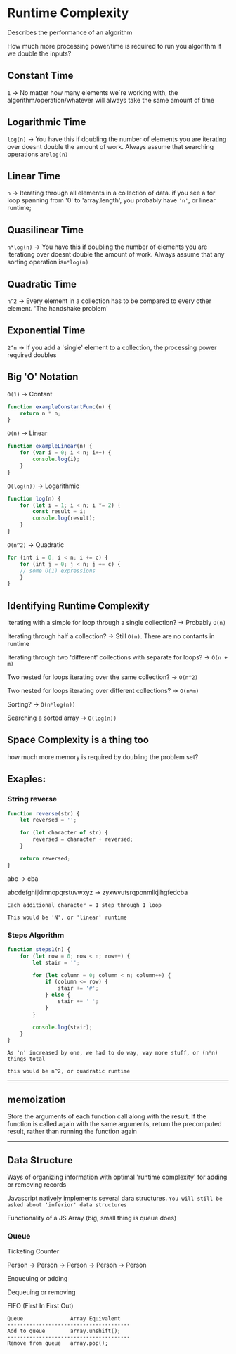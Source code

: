 # Runtime Complexity

Describes the performance of an algorithm

How much more processing power/time is required to run you algorithm if we double the inputs?

## Constant Time

`1` -> No matter how many elements we`re working with, the algorithm/operation/whatever will always take the same amount of time

## Logarithmic Time

`log(n)` -> You have this if doubling the number of elements you are iterating over doesnt double the amount of work. Always assume that searching operations are`log(n)`

## Linear Time

`n` -> Iterating through all elements in a collection of data. if you see a for loop spanning from '0' to 'array.length', you probably have `'n'`, or linear runtime;

## Quasilinear Time

`n*log(n)` -> You have this if doubling the number of elements you are iterationg over doesnt double the amount of work. Always assume that any sorting operation is`n*log(n)`

## Quadratic Time

`n^2` -> Every element in a collection has to be compared to every other element. 'The handshake problem'

## Exponential Time

`2^n` -> If you add a 'single' element to a collection, the processing power required doubles

## Big 'O' Notation

`O(1)` -> Contant

```js
function exampleConstantFunc(n) {
    return n * n;
}
```

`O(n)` -> Linear

```js
function exampleLinear(n) {
    for (var i = 0; i < n; i++) {
        console.log(i);
    }
}
```

`O(log(n))` -> Logarithmic

```js
function log(n) {
    for (let i = 1; i < n; i *= 2) {
        const result = i;
        console.log(result);
    }
}
```

`O(n^2)` -> Quadratic

```js
for (int i = 0; i < n; i += c) {
    for (int j = 0; j < n; j += c) {
    // some O(1) expressions
    }
}
```

## Identifying Runtime Complexity

iterating with a simple for loop through a single collection? -> Probably `O(n)`

Iterating through half a collection? -> Still `O(n)`. There are no contants in runtime

Iterating through two 'different' collections with separate for loops? -> `O(n + m)`

Two nested for loops iterating over the same collection? -> `O(n^2)`

Two nested for loops iterating over different collections? -> `O(n*m)`

Sorting? -> `O(n*log(n))`

Searching a sorted array -> `O(log(n))`

## Space Complexity is a thing too

how much more memory is required by doubling the problem set?

## Exaples:

### String reverse

```js
function reverse(str) {
    let reversed = '';

    for (let character of str) {
        reversed = character + reversed;
    }

    return reversed;
}
```

abc -> cba

abcdefghijklmnopqrstuvwxyz -> zyxwvutsrqponmlkjihgfedcba

`Each additional character = 1 step through 1 loop`

`This would be 'N', or 'linear' runtime`

### Steps Algorithm

```js
function steps1(n) {
    for (let row = 0; row < n; row++) {
        let stair = '';

        for (let column = 0; column < n; column++) {
            if (column <= row) {
                stair += '#';
            } else {
                stair += ' ';
            }
        }

        console.log(stair);
    }
}
```

`As 'n' increased by one, we had to do way, way more stuff, or (n*n) things total`

`this would be n^2, or quadratic runtime`

---

## memoization

Store the arguments of each function call along with the result. If the function is called again with the same arguments, return the precomputed result, rather than running the function again

---

## Data Structure

Ways of organizing information with optimal 'runtime complexity' for adding or removing records

Javascript natively implements several dara structures. `You will still be asked about 'inferior' data structures`

Functionality of a JS Array (big, small thing is queue does)

### Queue

Ticketing Counter

Person -> Person -> Person -> Person -> Person

Enqueuing or adding

Dequeuing or removing

FIFO (First In First Out)

```
Queue               Array Equivalent
---------------------------------------
Add to queue        array.unshift();
---------------------------------------
Remove from queue   array.pop();
```
